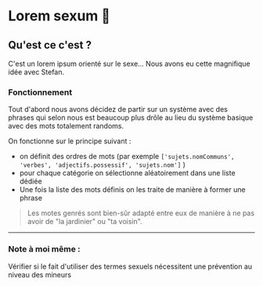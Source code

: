 # Lorem sexum 🍆

## Qu'est ce c'est ? 

C'est un lorem ipsum orienté sur le sexe... Nous avons eu cette magnifique idée avec Stefan.

### Fonctionnement 

Tout d'abord nous avons décidez de partir sur un système avec des phrases qui selon nous est beaucoup plus drôle au lieu du système basique avec des mots totalement randoms.

On fonctionne sur le principe suivant : 
- on définit des ordres de mots (par exemple `['sujets.nomCommuns', 'verbes', 'adjectifs.possessif', 'sujets.nom']` )
- pour chaque catégorie on sélectionne aléatoirement dans une liste dédiée
- Une fois la liste des mots définis on les traite de manière à former une phrase

> Les motes genrés sont bien-sûr adapté entre eux de manière à ne pas avoir de "la jardinier" ou "ta voisin".


-------------------------

### Note à moi même : 
Vérifier si le fait d'utiliser des termes sexuels nécessitent une prévention au niveau des mineurs
